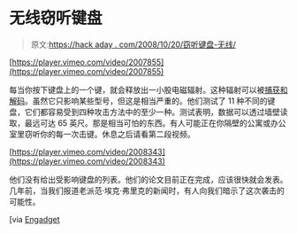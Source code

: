 # 无线窃听键盘

> 原文:[https://hack aday . com/2008/10/20/窃听键盘-无线/](https://hackaday.com/2008/10/20/eavesdrop-on-keyboards-wirelessly/)

[https://player.vimeo.com/video/2007855](https://player.vimeo.com/video/2007855)

每当你按下键盘上的一个键，就会释放出一小股电磁辐射。这种辐射可以被[捕获和解码](http://lasecwww.epfl.ch/keyboard/)。虽然它只影响某些型号，但这是相当严重的。他们测试了 11 种不同的键盘，它们都容易受到四种攻击方法中的至少一种。测试表明，数据可以透过墙壁读取，最远可达 65 英尺。那是相当可怕的东西。有人可能正在你隔壁的公寓或办公室里窃听你的每一次击键。休息之后请看第二段视频。

[https://player.vimeo.com/video/2008343](https://player.vimeo.com/video/2008343)

他们没有给出受影响键盘的列表。他们的论文目前正在完成，应该很快就会发表。几年前，当我们报道老派范·埃克·弗里克的新闻时，有人向我们暗示了这次袭击的可能性。

[via [Engadget](http://www.engadget.com/2008/10/20/keyboard-eavesdropping-just-got-way-easier-thanks-to-electrom/)